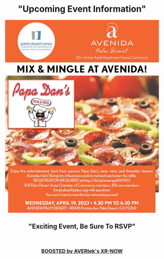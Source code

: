 <div align="center">
  
<h1><b> "Upcoming Event Information" </b></h1> <!-- Loads <model-viewer> for old browsers like IE11: -->

  <p align="center">
  <img src="images/APD Flyer 041923.jpg" width=750>
  </p>
  <h2><b> "Exciting Event, Be Sure To RSVP" </b></h2>
  <br>
  <!--<p align="center">
  <img src="images/APD-Funky-Fall-Fling_112922.jpg" width=750>
  </p>
  <h2><b> "Important Event, Be Sure To RSVP" </b></h2>
  <br> 
  <p align="center">
  <img src="images/APD-Toys-for-Tots-2022.jpg" width=750>
  </p>
  <h2><b> "Bringing Holiday Joy To Children" </b></h2> 
  <br><br> -->
<h3 style="text-align: center;" markdown="1"><a href="https://avertek.net/xr-now" onclick="getOutboundLink('https://avertek.net/xr-now'); return false;">BOOSTED by AVERtek's XR-NOW</a></h3> 
  <br><br>
</div>
